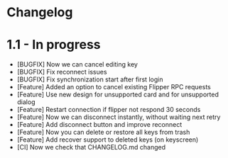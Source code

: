 # Changelog

# 1.1 - In progress

- [BUGFIX] Now we can cancel editing key
- [BUGFIX] Fix reconnect issues
- [BUGFIX] Fix synchronization start after first login
- [Feature] Added an option to cancel existing Flipper RPC requests
- [Feature] Use new design for unsupported card and for unsupported dialog
- [Feature] Restart connection if flipper not respond 30 seconds
- [Feature] Now we can disconnect instantly, without waiting next retry
- [Feature] Add disconnect button and improve reconnect
- [Feature] Now you can delete or restore all keys from trash
- [Feature] Add recover support to deleted keys (on keyscreen)
- [CI] Now we check that CHANGELOG.md changed
